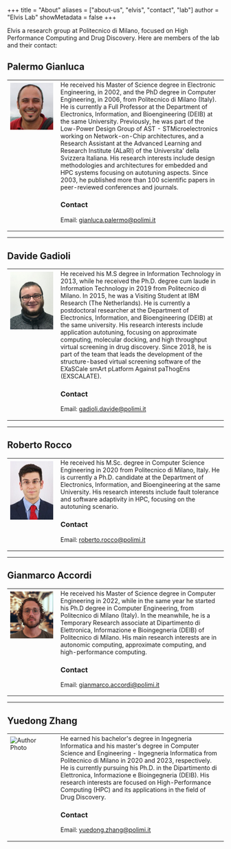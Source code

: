 +++
title = "About"
aliases = ["about-us", "elvis", "contact", "lab"]
author = "Elvis Lab"
showMetadata = false
+++

Elvis a research group at Politecnico di Milano, focused on High Performance Computing and Drug Discovery.
Here are members of the lab and their contact:

## Palermo Gianluca
<table><tr><td style="width: 100px; vertical-align: top; padding-right:10px; padding-top:6px;">
<img class="bio-photo" src="/img/gianluca_palermo.jpg" alt="Author Photo">
</td><td>
He received his Master of Science degree in Electronic Engineering, in 2002, and the PhD degree in Computer Engineering, in 2006, from Politecnico di Milano (Italy). He is currently a Full Professor at the Department of Electronics, Information, and Bioengineering (DEIB) at the same University. Previously, he was part of the Low-Power Design Group of AST - STMicroelectronics working on Network-on-Chip architectures, and a Research Assistant at the Advanced Learning and Research Institute (ALaRI) of the Universita' della Svizzera Italiana. His research interests include design methodologies and architectures for embedded and HPC systems focusing on autotuning aspects. Since 2003, he published more than 100 scientific papers in peer-reviewed conferences and journals.

### Contact
Email: [gianluca.palermo@polimi.it](mailto:gianluca.palermo@polimi.it)
</td></tr></table>

---

## Davide Gadioli
<table><tr><td style="width: 100px; vertical-align: top; padding-right:10px; padding-top:6px;">
<img class="bio-photo" src="/img/davide_gadioli.jpg" alt="Author Photo">
</td><td>
He received his M.S degree in Information Technology in 2013, while he received the Ph.D. degree cum laude in Information Technology in 2019 from Politecnico di Milano. In 2015, he was a Visiting Student at IBM Research (The Netherlands). He is currently a postdoctoral researcher at the Department of Electronics, Information, and Bioengineering (DEIB) at the same university. His research interests include application autotuning, focusing on approximate computing, molecular docking, and high throughput virtual screening in drug discovery. Since 2018, he is part of the team that leads the development of the structure-based virtual screening software of the EXaSCale smArt pLatform Against paThogEns (EXSCALATE).

### Contact
Email: [gadioli.davide@polimi.it](mailto:gadioli.davide@polimi.it)
</td></tr></table>

---

## Roberto Rocco
<table><tr><td style="width: 100px; vertical-align: top; padding-right:10px; padding-top:6px;">
<img class="bio-photo" src="/img/roberto_rocco.png" alt="Author Photo">
</td><td>
He received his M.Sc. degree in Computer Science Engineering in 2020 from Politecnico di Milano, Italy. He is currently a Ph.D. candidate at the Department of Electronics, Information, and Bioengineering at the same University. His research interests include fault tolerance and software adaptivity in HPC, focusing on the autotuning scenario.

### Contact
Email: [roberto.rocco@polimi.it](mailto:roberto.rocco@polimi.it)
</td></tr></table>

---

## Gianmarco Accordi
<table><tr><td style="width: 100px; vertical-align: top; padding-right:10px; padding-top:6px;">
<img class="bio-photo" src="/img/gianmarco_accordi.png" alt="Author Photo">
</td><td>
He received his Master of Science degree in Computer Engineering in 2022, while in the same year he started his Ph.D degree in Computer Engineering, from Politecnico di Milano (Italy). In the meanwhile, he is a Temporary Research associate at Dipartimento di Elettronica, Informazione e Bioingegneria (DEIB) of Politecnico di Milano. His main research interests are in autonomic computing, approximate computing, and high-performance computing.

### Contact
Email: [gianmarco.accordi@polimi.it](mailto:gianmarco.accordi@polimi.it)
</td></tr></table>

---

## Yuedong Zhang
<table><tr><td style="width: 100px; vertical-align: top; padding-right:10px; padding-top:6px;">
<img class="bio-photo" src="/img/yuedong_zhang.jpeg" alt="Author Photo" width="100">
</td><td>
He earned his bachelor's degree in Ingegneria Informatica and his master's degree in Computer Science and Engineering - Ingegneria Informatica from Politecnico di Milano in 2020 and 2023, respectively. He is currently pursuing his Ph.D. in the Dipartimento di Elettronica, Informazione e Bioingegneria (DEIB). His research interests are focused on High-Performance Computing (HPC) and its applications in the field of Drug Discovery.

### Contact
Email: [yuedong.zhang@polimi.it](mailto:yuedong.zhang@polimi.it)
</td></tr></table>
